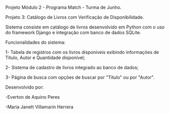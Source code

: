 Projeto Módulo 2 - Programa Match - Turma de Junho.

Projeto 3: Catálogo de Livros com Verificação de Disponibilidade.

Sistema consiste em catálogo de livros desenvolvido em Python com 
o uso do framework Django e integração com banco de dados SQLite.

Funcionalidades do sistema:

1- Tabela de registros com os livros disponíveis exibindo informações de Título, Autor e Quantidade disponível;

2- Sistema de cadastro de livros integrado ao banco de dados;

3- Página de busca com opções de buscar por "Título" ou por "Autor".

Desenvolvido por:

-Everton de Aquino Peres

-Maria Janett Villamarin Herrera